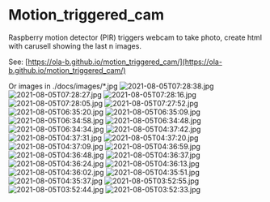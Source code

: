 # Motion_triggered_cam
Raspberry motion detector (PIR) triggers webcam to take photo, create html with carusell showing the last n images.

See: [https://ola-b.github.io/motion_triggered_cam/](https://ola-b.github.io/motion_triggered_cam/)


Or images in ./docs/images/*.jpg
![2021-08-05T07:28:38.jpg](https://github.com/Ola-B/motion_triggered_cam/blob/main/docs/images/2021-08-05T07:28:38.jpg "2021-08-05T07:28:38.jpg")
![2021-08-05T07:28:27.jpg](https://github.com/Ola-B/motion_triggered_cam/blob/main/docs/images/2021-08-05T07:28:27.jpg "2021-08-05T07:28:27.jpg")
![2021-08-05T07:28:16.jpg](https://github.com/Ola-B/motion_triggered_cam/blob/main/docs/images/2021-08-05T07:28:16.jpg "2021-08-05T07:28:16.jpg")
![2021-08-05T07:28:05.jpg](https://github.com/Ola-B/motion_triggered_cam/blob/main/docs/images/2021-08-05T07:28:05.jpg "2021-08-05T07:28:05.jpg")
![2021-08-05T07:27:52.jpg](https://github.com/Ola-B/motion_triggered_cam/blob/main/docs/images/2021-08-05T07:27:52.jpg "2021-08-05T07:27:52.jpg")
![2021-08-05T06:35:20.jpg](https://github.com/Ola-B/motion_triggered_cam/blob/main/docs/images/2021-08-05T06:35:20.jpg "2021-08-05T06:35:20.jpg")
![2021-08-05T06:35:09.jpg](https://github.com/Ola-B/motion_triggered_cam/blob/main/docs/images/2021-08-05T06:35:09.jpg "2021-08-05T06:35:09.jpg")
![2021-08-05T06:34:58.jpg](https://github.com/Ola-B/motion_triggered_cam/blob/main/docs/images/2021-08-05T06:34:58.jpg "2021-08-05T06:34:58.jpg")
![2021-08-05T06:34:48.jpg](https://github.com/Ola-B/motion_triggered_cam/blob/main/docs/images/2021-08-05T06:34:48.jpg "2021-08-05T06:34:48.jpg")
![2021-08-05T06:34:34.jpg](https://github.com/Ola-B/motion_triggered_cam/blob/main/docs/images/2021-08-05T06:34:34.jpg "2021-08-05T06:34:34.jpg")
![2021-08-05T04:37:42.jpg](https://github.com/Ola-B/motion_triggered_cam/blob/main/docs/images/2021-08-05T04:37:42.jpg "2021-08-05T04:37:42.jpg")
![2021-08-05T04:37:31.jpg](https://github.com/Ola-B/motion_triggered_cam/blob/main/docs/images/2021-08-05T04:37:31.jpg "2021-08-05T04:37:31.jpg")
![2021-08-05T04:37:20.jpg](https://github.com/Ola-B/motion_triggered_cam/blob/main/docs/images/2021-08-05T04:37:20.jpg "2021-08-05T04:37:20.jpg")
![2021-08-05T04:37:09.jpg](https://github.com/Ola-B/motion_triggered_cam/blob/main/docs/images/2021-08-05T04:37:09.jpg "2021-08-05T04:37:09.jpg")
![2021-08-05T04:36:59.jpg](https://github.com/Ola-B/motion_triggered_cam/blob/main/docs/images/2021-08-05T04:36:59.jpg "2021-08-05T04:36:59.jpg")
![2021-08-05T04:36:48.jpg](https://github.com/Ola-B/motion_triggered_cam/blob/main/docs/images/2021-08-05T04:36:48.jpg "2021-08-05T04:36:48.jpg")
![2021-08-05T04:36:37.jpg](https://github.com/Ola-B/motion_triggered_cam/blob/main/docs/images/2021-08-05T04:36:37.jpg "2021-08-05T04:36:37.jpg")
![2021-08-05T04:36:24.jpg](https://github.com/Ola-B/motion_triggered_cam/blob/main/docs/images/2021-08-05T04:36:24.jpg "2021-08-05T04:36:24.jpg")
![2021-08-05T04:36:13.jpg](https://github.com/Ola-B/motion_triggered_cam/blob/main/docs/images/2021-08-05T04:36:13.jpg "2021-08-05T04:36:13.jpg")
![2021-08-05T04:36:02.jpg](https://github.com/Ola-B/motion_triggered_cam/blob/main/docs/images/2021-08-05T04:36:02.jpg "2021-08-05T04:36:02.jpg")
![2021-08-05T04:35:51.jpg](https://github.com/Ola-B/motion_triggered_cam/blob/main/docs/images/2021-08-05T04:35:51.jpg "2021-08-05T04:35:51.jpg")
![2021-08-05T04:35:37.jpg](https://github.com/Ola-B/motion_triggered_cam/blob/main/docs/images/2021-08-05T04:35:37.jpg "2021-08-05T04:35:37.jpg")
![2021-08-05T03:52:55.jpg](https://github.com/Ola-B/motion_triggered_cam/blob/main/docs/images/2021-08-05T03:52:55.jpg "2021-08-05T03:52:55.jpg")
![2021-08-05T03:52:44.jpg](https://github.com/Ola-B/motion_triggered_cam/blob/main/docs/images/2021-08-05T03:52:44.jpg "2021-08-05T03:52:44.jpg")
![2021-08-05T03:52:33.jpg](https://github.com/Ola-B/motion_triggered_cam/blob/main/docs/images/2021-08-05T03:52:33.jpg "2021-08-05T03:52:33.jpg")
